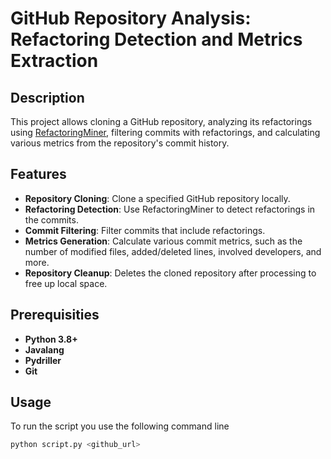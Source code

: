 # GitHub Repository Analysis: Refactoring Detection and Metrics Extraction

## Description

This project allows cloning a GitHub repository, analyzing its refactorings using [RefactoringMiner](https://github.com/tsantalis/RefactoringMiner), filtering commits with refactorings, and calculating various metrics from the repository's commit history.

## Features

- **Repository Cloning**: Clone a specified GitHub repository locally.
- **Refactoring Detection**: Use RefactoringMiner to detect refactorings in the commits.
- **Commit Filtering**: Filter commits that include refactorings.
- **Metrics Generation**: Calculate various commit metrics, such as the number of modified files, added/deleted lines, involved developers, and more.
- **Repository Cleanup**: Deletes the cloned repository after processing to free up local space.

## Prerequisities
- **Python 3.8+**
- **Javalang** 
- **Pydriller** 
- **Git**

## Usage

To run the script you use the following command line

```bash
python script.py <github_url>
```